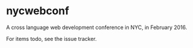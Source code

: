 # nycwebconf

A cross language web development conference in NYC, in February 2016.

For items todo, see the issue tracker.
